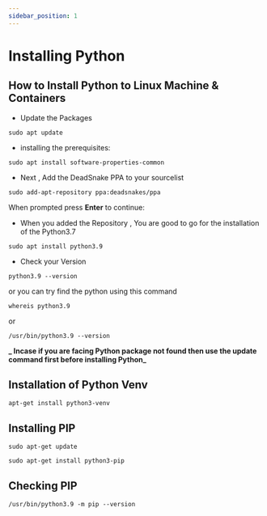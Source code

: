 ```yaml
---
sidebar_position: 1
---
```


# Installing Python

## How to Install Python to Linux Machine & Containers

- Update the Packages

```
sudo apt update

```
- installing the prerequisites:
```
sudo apt install software-properties-common
```
- Next , Add the DeadSnake PPA to your sourcelist 

```
sudo add-apt-repository ppa:deadsnakes/ppa

```
When prompted press **Enter** to continue:

* When you added the Repository , You are good to go for the installation of the Python3.7

```
sudo apt install python3.9
```

* Check your Version 

```
python3.9 --version
```
or you can try find the python using this command

```
whereis python3.9

```
or 

```
/usr/bin/python3.9 --version
```

**_ Incase if you are facing Python package not found then use the update command first before installing Python_**


## Installation of Python Venv

```
apt-get install python3-venv

```

## Installing PIP 

```
sudo apt-get update
```

```
sudo apt-get install python3-pip

```

## Checking PIP 

```
/usr/bin/python3.9 -m pip --version
```

